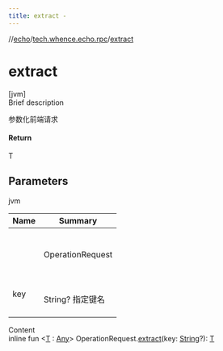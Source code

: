 ```yaml
---
title: extract -
---
```

//[echo](../index.md)/[tech.whence.echo.rpc](index.md)/[extract](extract.md)



# extract  
[jvm]  
Brief description  


参数化前端请求



#### Return  


T



## Parameters  
  
jvm  
  
|  Name|  Summary| 
|---|---|
| <receiver>| <br><br>OperationRequest<br><br>
| key| <br><br>String? 指定键名<br><br>
  
  
Content  
inline fun <[T](extract.md) : [Any](https://kotlinlang.org/api/latest/jvm/stdlib/kotlin/-any/index.html)> OperationRequest.[extract](extract.md)(key: [String](https://kotlinlang.org/api/latest/jvm/stdlib/kotlin/-string/index.html)?): [T](extract.md)  



